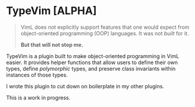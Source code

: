TypeVim [ALPHA]
================================================================================
> VimL does not explicitly support features that one would expect from
> object-oriented programming (OOP) languages. It was not *built* for it.
>
> **But that will not stop me.**

TypeVim is a plugin built to make object-oriented programming in VimL easier. It
provides helper functions that allow users to define their own types, define
*polymorphic* types, and preserve class invariants within instances of those
types.

I wrote this plugin to cut down on boilerplate in my other plugins.

This is a work in progress.
